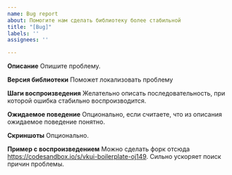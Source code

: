 ```yaml
---
name: Bug report
about: Помогите нам сделать библиотеку более стабильной
title: "[Bug]"
labels: ''
assignees: ''

---
```


**Описание**
Опишите проблему.

**Версия библиотеки**
Поможет локализовать проблему

**Шаги воспроизведения**
Желательно описать последовательность, при которой ошибка стабильно воспроизводится.

**Ожидаемое поведение**
Опционально, если считаете, что из описания ожидаемое поведение понятно.

**Скриншоты**
Опционально.

**Пример с воспроизведением**
Можно сделать форк отсюда https://codesandbox.io/s/vkui-boilerplate-oj149. Сильно ускоряет поиск причин проблемы.
